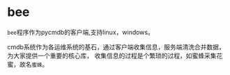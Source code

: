 # bee
`bee`程序作为pycmdb的客户端,支持linux，windows。

cmdb系统作为各运维系统的基石，通过客户端收集信息，服务端清洗合并数据，为大家提供一个重要的核心库，
收集信息的过程是个繁琐的过程，如蜜蜂采集花蜜，故名`蜜蜂`。
